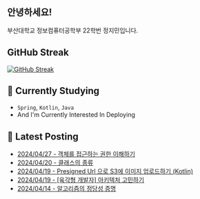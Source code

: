 
## 안녕하세요!
부산대학교 정보컴퓨터공학부 22학번 정지민입니다.

## GitHub Streak
[![GitHub Streak](https://streak-stats.demolab.com?user=Stopmin&theme=onedark-duo)](https://git.io/streak-stats)

## 📎 Currently Studying
- `Spring`, `Kotlin`, `Java`
- And I'm Currently Interested In Deploying

## 📝 Latest Posting
- [2024/04/27 - 객체를 접근하는 권한 이해하기](https://stopmin.tistory.com/entry/%EA%B0%9D%EC%B2%B4%EB%A5%BC-%EC%A0%91%EA%B7%BC%ED%95%98%EB%8A%94-%EA%B6%8C%ED%95%9C-%EC%9D%B4%ED%95%B4%ED%95%98%EA%B8%B0)  
- [2024/04/20 - 클래스의 종류](https://stopmin.tistory.com/entry/%ED%81%B4%EB%9E%98%EC%8A%A4%EC%9D%98-%EC%A2%85%EB%A5%98)  
- [2024/04/19 - Presigned Url 으로 S3에 이미지 업로드하기 (Kotlin)](https://stopmin.tistory.com/entry/Presigned-Url-%EC%9C%BC%EB%A1%9C-S3%EC%97%90-%EC%9D%B4%EB%AF%B8%EC%A7%80-%EC%97%85%EB%A1%9C%EB%93%9C%ED%95%98%EA%B8%B0-Kotlin)  
- [2024/04/19 - [육각형 개발자] 아키텍처 고민하기](https://stopmin.tistory.com/entry/%EC%9C%A1%EA%B0%81%ED%98%95-%EA%B0%9C%EB%B0%9C%EC%9E%90-%EC%95%84%ED%82%A4%ED%85%8D%EC%B2%98-%EA%B3%A0%EB%AF%BC%ED%95%98%EA%B8%B0)  
- [2024/04/14 - 알고리즘의 정당성 증명](https://stopmin.tistory.com/entry/%EC%95%8C%EA%B3%A0%EB%A6%AC%EC%A6%98%EC%9D%98-%EC%A0%95%EB%8B%B9%EC%84%B1-%EC%A6%9D%EB%AA%85)  
